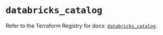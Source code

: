 # `databricks_catalog`

Refer to the Terraform Registry for docs: [`databricks_catalog`](https://registry.terraform.io/providers/databricks/databricks/1.88.0/docs/resources/catalog).
